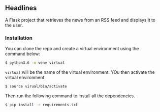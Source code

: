 ## Headlines 

A Flask project that retrieves the news from an RSS feed and displays it to the user.

### Installation
You can clone the repo and create a virtual environment using the command below:

```bash
$ python3.6 -m venv virtual
```

`virtual` will be the name of the virtual environment. YOu then activate the virtual environment 

```bash
$ source virual/bin/activate
```

Then run the following command to install all the dependencies.

```bash
$ pip install -r requirements.txt
```